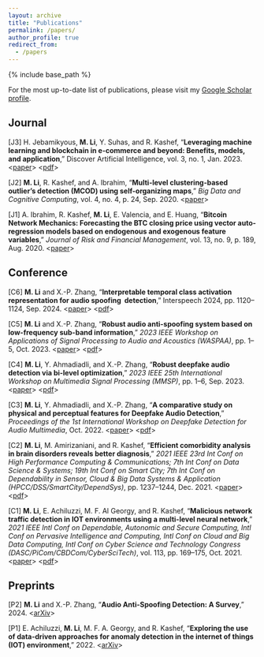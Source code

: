 ```yaml
---
layout: archive
title: "Publications"
permalink: /papers/
author_profile: true
redirect_from:
  - /papers
---
```


{% include base_path %}

For the most up-to-date list of publications, please visit my [Google Scholar profile](https://scholar.google.com/citations?user=bh5r0XoAAAAJ&hl=en).

## Journal
[J3] H. Jebamikyous, **M. Li**, Y. Suhas, and R. Kashef, “**Leveraging machine learning and blockchain in e-commerce and beyond: Benefits, models, and application**,” Discover Artificial Intelligence, vol. 3, no. 1, Jan. 2023. <[paper](https://link.springer.com/article/10.1007/s44163-022-00046-0)> <[pdf](../files/Leveraging_machine_learning_and_blockchain.pdf)> 

[J2] **M. Li**, R. Kashef, and A. Ibrahim, “**Multi-level clustering-based outlier’s detection (MCOD) using self-organizing maps**,” _Big Data and Cognitive Computing_, vol. 4, no. 4, p. 24, Sep. 2020. <[paper](https://www.mdpi.com/2504-2289/4/4/24)>

[J1] A. Ibrahim, R. Kashef, **M. Li**, E. Valencia, and E. Huang, “**Bitcoin Network Mechanics: Forecasting the BTC closing price using vector auto-regression models based on endogenous and exogenous feature variables**,” _Journal of Risk and Financial Management_, vol. 13, no. 9, p. 189, Aug. 2020. <[paper](https://www.mdpi.com/1911-8074/13/9/189)>




## Conference

[C6] **M. Li** and X.-P. Zhang, “**Interpretable temporal class activation representation for audio spoofing  detection**,” Interspeech 2024, pp. 1120–1124, Sep. 2024. <[paper](https://www.isca-archive.org/interspeech_2024/li24oa_interspeech.html)> <[pdf](https://www.isca-archive.org/interspeech_2024/li24oa_interspeech.pdf)>

[C5] **M. Li** and X.-P. Zhang, “**Robust audio anti-spoofing system based on low-frequency sub-band information**,” _2023 IEEE Workshop on Applications of Signal Processing to Audio and Acoustics (WASPAA)_, pp. 1–5, Oct. 2023. <[paper](https://ieeexplore.ieee.org/document/10248132)> <[pdf](../files/Robust_Audio_Anti-Spoofing_System_Based_on_Low-Frequency_Sub-Band_Information.pdf)>

[C4] **M. Li**, Y. Ahmadiadli, and X.-P. Zhang, “**Robust deepfake audio detection via bi-level optimization**,” _2023 IEEE 25th International Workshop on Multimedia Signal Processing (MMSP)_, pp. 1–6, Sep. 2023. <[paper](https://ieeexplore.ieee.org/document/10337724)> <[pdf](../files/Robust_Deepfake_Audio_Detection_via_Bi-Level_Optimization.pdf)>

[C3] **M. Li**, Y. Ahmadiadli, and X.-P. Zhang, “**A comparative study on physical and perceptual features for Deepfake Audio Detection**,” _Proceedings of the 1st International Workshop on Deepfake Detection for Audio Multimedia_, Oct. 2022. <[paper](https://dl.acm.org/doi/10.1145/3552466.3556523)> <[pdf](../files/A_Comparative_Study.pdf)> 

[C2] **M. Li**, M. Amirizaniani, and R. Kashef, “**Efficient comorbidity analysis in brain disorders reveals better diagnosis**,” _2021 IEEE 23rd Int Conf on High Performance Computing &amp; Communications; 7th Int Conf on Data Science &amp; Systems; 19th Int Conf on Smart City; 7th Int Conf on Dependability in Sensor, Cloud &amp; Big Data Systems &amp; Application (HPCC/DSS/SmartCity/DependSys)_, pp. 1237–1244, Dec. 2021. <[paper](https://ieeexplore.ieee.org/document/9781039)> <[pdf](../files/Efficient_Comorbidity_Analysis_in_Brain_Disorders_Reveals_Better_Diagnosis.pdf)>

[C1] **M. Li**, E. Achiluzzi, M. F. Al Georgy, and R. Kashef, “**Malicious network traffic detection in IOT environments using a multi-level neural network**,” _2021 IEEE Intl Conf on Dependable, Autonomic and Secure Computing, Intl Conf on Pervasive Intelligence and Computing, Intl Conf on Cloud and Big Data Computing, Intl Conf on Cyber Science and Technology Congress (DASC/PiCom/CBDCom/CyberSciTech)_, vol. 113, pp. 169–175, Oct. 2021. <[paper](https://ieeexplore.ieee.org/document/9730195)> <[pdf](../files/Malicious_Network_Traffic_Detection_in_IoT_Environments_Using_A_Multi-level_Neural_Network.pdf)>


## Preprints
[P2] **M. Li** and X.-P. Zhang, “**Audio Anti-Spoofing Detection: A Survey**,” 2024. <[arXiv](https://arxiv.org/pdf/2404.13914)>

[P1] E. Achiluzzi, **M. Li**, M. F. A. Georgy, and R. Kashef, “**Exploring the use of data-driven approaches for anomaly detection in the internet of things (IOT) environment**,” 2022. <[arXiv](https://arxiv.org/pdf/2301.00134)>
